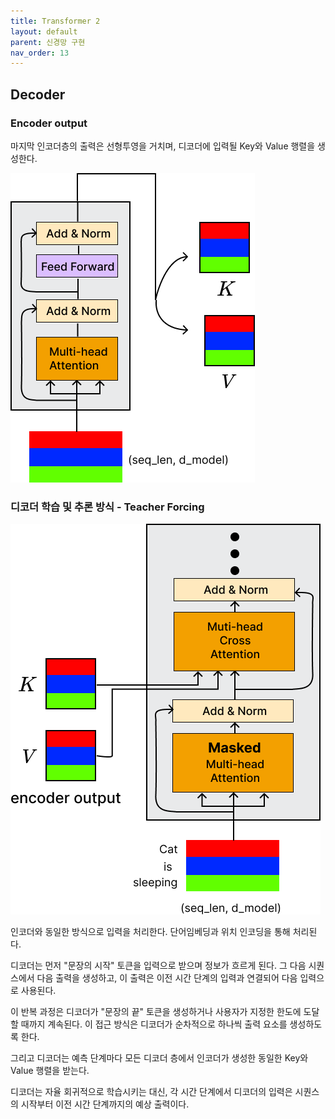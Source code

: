 ```yaml
---
title: Transformer 2
layout: default
parent: 신경망 구현
nav_order: 13
---
```




## Decoder

### Encoder output

마지막 인코더층의 출력은 선형투영을 거치며, 디코더에 입력될 Key와 Value 행렬을 생성한다.

![](../../assets/images/dnn/tr_enout.png)



### 디코더 학습 및 추론 방식 - Teacher Forcing

![](../../assets/images/dnn/tr_des.png)

인코더와 동일한 방식으로 입력을 처리한다. 단어임베딩과 위치 인코딩을 통해 처리된다.

디코더는 먼저 "문장의 시작" 토큰을 입력으로 받으며 정보가 흐르게 된다. 그 다음 시퀀스에서 다음 출력을 생성하고, 이 출력은 이전 시간 단계의 입력과 연결되어 다음 입력으로 사용된다.

이 반복 과정은 디코더가 "문장의 끝" 토큰을 생성하거나 사용자가 지정한 한도에 도달할 때까지 계속된다. 이 접근 방식은 디코더가 순차적으로 하나씩 출력 요소를 생성하도록 한다.

그리고 디코더는 예측 단계마다 모든 디코더 층에서 인코더가 생성한 동일한 Key와 Value 행렬을 받는다.

디코더는 자율 회귀적으로 학습시키는 대신, 각 시간 단계에서 디코더의 입력은 시퀀스의 시작부터 이전 시간 단계까지의 예상 출력이다.